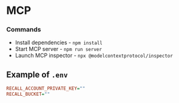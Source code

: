 # MCP

### Commands

- Install dependencies - `npm install`
- Start MCP server - `npm run server`
- Launch MCP inspector - `npx @modelcontextprotocol/inspector`

## Example of `.env`

```ini
RECALL_ACCOUNT_PRIVATE_KEY=""
RECALL_BUCKET=""
```
